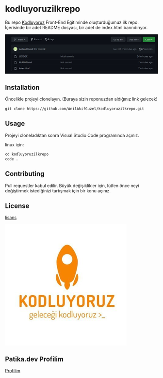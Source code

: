 # kodluyoruzilkrepo
Bu repo [Kodluyoruz](https://www.kodluyoruz.org) Front-End Eğitiminde oluşturduğumuz ilk repo. İçerisinde bir adet README dosyası, bir adet de index.html barındırıyor.

![resim1](https://github.com/AnilAkifGuzel/kodluyoruzilkrepo/blob/main/repoilk.jpg?raw=true)

## Installation

Öncelikle projeyi clonelayın. (Buraya sizin reponuzdan aldığınız link gelecek)


`git clone https://github.com/AnilAkifGuzel/kodluyoruzilkrepo.git`

## Usage

Projeyi cloneladıktan sonra Visual Studio Code programında açınız.

linux için:

```
cd kodluyoruzilkrepo
code .
```

## Contributing 

Pull requestler kabul edilir. Büyük değişiklikler için, lütfen önce neyi değiştirmek istediğinizi tartışmak için bir konu açınız.

## License

[lisans](https://choosealicense.com/licenses/mit/)

![kodluyoruzresim](https://raw.githubusercontent.com/Kodluyoruz/taskforce/git/git/markdown-nedir-nasil-kullaniriz-/figures/kodluyoruz_logo.jpg)

## Patika.dev Profilim

[Profilim](https://app.patika.dev/azeel)